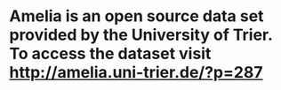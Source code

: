 # Amelia is an open source data set provided by the University of Trier. To access the dataset visit http://amelia.uni-trier.de/?p=287
